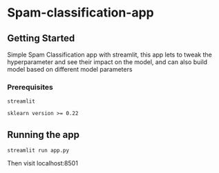 # Spam-classification-app
## Getting Started

Simple Spam Classification app with streamlit, this app lets to tweak the hyperparameter and see their impact on the model, and can also build model based on different model parameters 

### Prerequisites
```
streamlit
```
```
sklearn version >= 0.22
```
## Running the app
```
streamlit run app.py
```

Then visit localhost:8501
